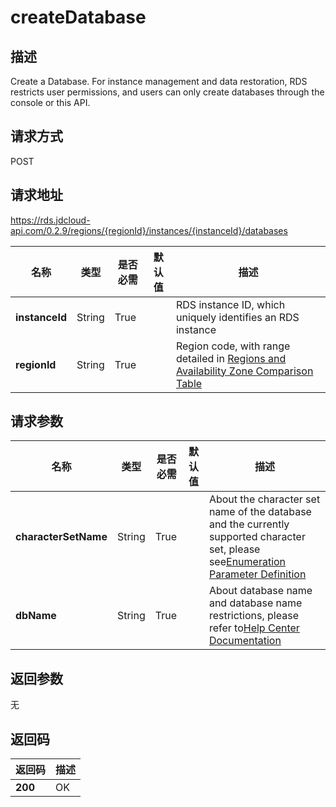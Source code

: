 # createDatabase


## 描述
Create a Database. For instance management and data restoration, RDS restricts user permissions, and users can only create databases through the console or this API.

## 请求方式
POST

## 请求地址
https://rds.jdcloud-api.com/0.2.9/regions/{regionId}/instances/{instanceId}/databases

|名称|类型|是否必需|默认值|描述|
|---|---|---|---|---|
|**instanceId**|String|True| |RDS instance ID, which uniquely identifies an RDS instance|
|**regionId**|String|True| |Region code, with range detailed in [Regions and Availability Zone Comparison Table](../Enum-Definitions/Regions-AZ.md)|

## 请求参数
|名称|类型|是否必需|默认值|描述|
|---|---|---|---|---|
|**characterSetName**|String|True| |About the character set name of the database and the currently supported character set, please see[Enumeration Parameter Definition](../Enum-Definitions/Enum-Definitions.md)|
|**dbName**|String|True| |About database name and database name restrictions, please refer to[Help Center Documentation](../../../documentation/Cloud-Database-and-Cache/RDS/Introduction/Restrictions/SQLServer-Restrictions.md)|


## 返回参数
无


## 返回码
|返回码|描述|
|---|---|
|**200**|OK|
